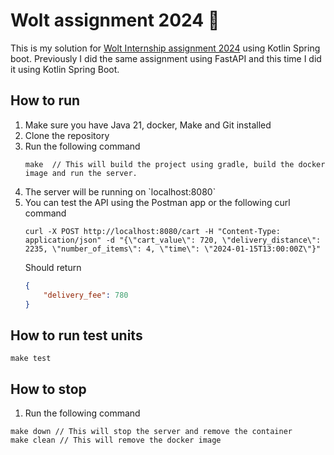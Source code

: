 # Wolt assignment 2024 🚀
This is my solution for [Wolt Internship assignment 2024](https://github.com/woltapp/engineering-internship-2024) using Kotlin Spring boot.
Previously I did the same assignment using FastAPI and this time I did it using Kotlin Spring Boot.

## How to run
<ol>
<li>Make sure you have Java 21, docker, Make and Git installed</li>
    
<li>Clone the repository</li>
    
<li>Run the following command

```shell
make  // This will build the project using gradle, build the docker image and run the server.
```
</li>

<li>The server will be running on `localhost:8080`</li>

<li>You can test the API using the Postman app or the following curl command

```shell
curl -X POST http://localhost:8080/cart -H "Content-Type: application/json" -d "{\"cart_value\": 720, \"delivery_distance\": 2235, \"number_of_items\": 4, \"time\": \"2024-01-15T13:00:00Z\"}"
```
Should return
```json
{
    "delivery_fee": 780
}
```
</li>
</ol>

## How to run test units
```shell
make test
```

## How to stop
1. Run the following command
```shell
make down // This will stop the server and remove the container
make clean // This will remove the docker image
```
